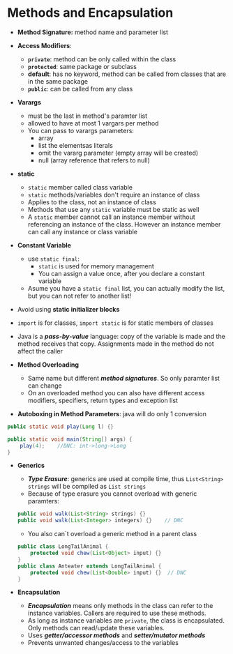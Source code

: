 # Methods and Encapsulation

- **Method Signature:** method name and parameter list

- **Access Modifiers**:
    - **`private`**: method can be only called within the class
    - **`protected`**: same package or subclass
    - **default**: has no keyword, method can be called from classes that are in the same package
    - **`public`**: can be called from any class

- **Varargs**
    - must be the last in method's paramter list
    - allowed to have at most 1 vargars per method
    - You can pass to varargs parameters:
        - array
        - list the elementsas literals
        - omit the vararg parameter (empty array will be created)
        - null (array reference that refers to null)
    
- **static**
    - `static` member called class variable
    - `static` methods/variables don't require an instance of class
    - Applies to the class, not an instance of class
    - Methods that use any `static` variable must be static as well
    - A `static` member cannot call an instance member without referencing an instance of the class. However an instance member can call any instance or class variable

- **Constant Variable**
    - use `static final`: 
        - `static` is used for memory management
        - You can assign a value once, after you declare a constant variable
    - Asume you have a `static final` list, you can actually modify the list, but you can not refer to another list!

- Avoid using **static initializer blocks**

- `import` is for classes, `import static` is for static members of classes

- Java is a ***pass-by-value*** language: copy of the variable is made and the method receives that copy. Assignments made in the method do not affect the caller

- **Method Overloading**
    - Same name but different ***method signatures***. So only paramter list can change
    - On an overloaded method you can also have different access modifiers, specifiers, return types and exception list

- **Autoboxing in Method Parameters**: java will do only 1 conversion
```java
public static void play(Long l) {}

public static void main(String[] args) {
    play(4);    //DNC: int->long->Long
}
```

- **Generics**
    - ***Type Erasure***: generics are used at compile time, thus `List<String> strings` will be compiled as `List strings`
    - Because of type erasure you cannot overload with generic paramters:
    ```java
    public void walk(List<String> strings) {}
    public void walk(List<Integer> integers) {}    // DNC
    ```
    - You also can`t overload a generic method in a parent class
    ```java
    public class LongTailAnimal {
        protected void chew(List<Object> input) {}
    }
    public class Anteater extends LongTailAnimal {
        protected void chew(List<Double> input) {}  // DNC
    }
    ```

- **Encapsulation**
    - ***Encapsulation*** means only methods in the class can refer to the instance variables. Callers are required to use these methods.
    - As long as instance variables are `private`, the class is encapsulated. Only methods can read/update these variables.
    - Uses ***getter/accessor methods*** and ***setter/mutator methods***
    - Prevents unwanted changes/access to the variables


